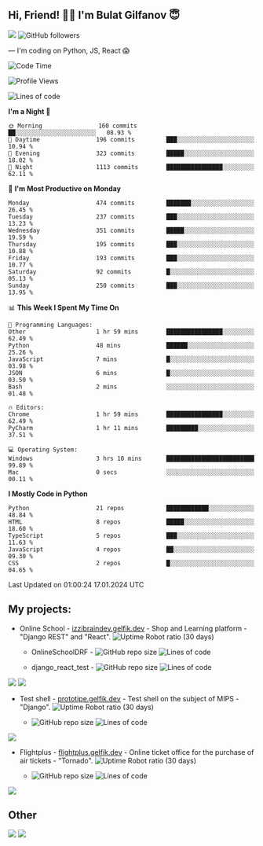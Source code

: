 ## Hi, Friend! 👋🏻 I'm Bulat Gilfanov 😇
![](https://komarev.com/ghpvc/?username=gelfik)
![GitHub followers](https://img.shields.io/github/followers/gelfik?label=Follow%20%20me&style=social)

— I'm coding on Python, JS, React 😱

<!--START_SECTION:waka-->
![Code Time](http://img.shields.io/badge/Code%20Time-819%20hrs%2042%20mins-blue)

![Profile Views](http://img.shields.io/badge/Profile%20Views-319-blue)

![Lines of code](https://img.shields.io/badge/From%20Hello%20World%20I%27ve%20Written-961.5%20thousand%20lines%20of%20code-blue)

**I'm a Night 🦉** 

```text
🌞 Morning                160 commits         ██░░░░░░░░░░░░░░░░░░░░░░░   08.93 % 
🌆 Daytime                196 commits         ███░░░░░░░░░░░░░░░░░░░░░░   10.94 % 
🌃 Evening                323 commits         █████░░░░░░░░░░░░░░░░░░░░   18.02 % 
🌙 Night                  1113 commits        ████████████████░░░░░░░░░   62.11 % 
```
📅 **I'm Most Productive on Monday** 

```text
Monday                   474 commits         ███████░░░░░░░░░░░░░░░░░░   26.45 % 
Tuesday                  237 commits         ███░░░░░░░░░░░░░░░░░░░░░░   13.23 % 
Wednesday                351 commits         █████░░░░░░░░░░░░░░░░░░░░   19.59 % 
Thursday                 195 commits         ███░░░░░░░░░░░░░░░░░░░░░░   10.88 % 
Friday                   193 commits         ███░░░░░░░░░░░░░░░░░░░░░░   10.77 % 
Saturday                 92 commits          █░░░░░░░░░░░░░░░░░░░░░░░░   05.13 % 
Sunday                   250 commits         ███░░░░░░░░░░░░░░░░░░░░░░   13.95 % 
```


📊 **This Week I Spent My Time On** 

```text
💬 Programming Languages: 
Other                    1 hr 59 mins        ████████████████░░░░░░░░░   62.49 % 
Python                   48 mins             ██████░░░░░░░░░░░░░░░░░░░   25.26 % 
JavaScript               7 mins              █░░░░░░░░░░░░░░░░░░░░░░░░   03.98 % 
JSON                     6 mins              █░░░░░░░░░░░░░░░░░░░░░░░░   03.50 % 
Bash                     2 mins              ░░░░░░░░░░░░░░░░░░░░░░░░░   01.48 % 

🔥 Editors: 
Chrome                   1 hr 59 mins        ████████████████░░░░░░░░░   62.49 % 
PyCharm                  1 hr 11 mins        █████████░░░░░░░░░░░░░░░░   37.51 % 

💻 Operating System: 
Windows                  3 hrs 10 mins       █████████████████████████   99.89 % 
Mac                      0 secs              ░░░░░░░░░░░░░░░░░░░░░░░░░   00.11 % 
```

**I Mostly Code in Python** 

```text
Python                   21 repos            ████████████░░░░░░░░░░░░░   48.84 % 
HTML                     8 repos             █████░░░░░░░░░░░░░░░░░░░░   18.60 % 
TypeScript               5 repos             ███░░░░░░░░░░░░░░░░░░░░░░   11.63 % 
JavaScript               4 repos             ██░░░░░░░░░░░░░░░░░░░░░░░   09.30 % 
CSS                      2 repos             █░░░░░░░░░░░░░░░░░░░░░░░░   04.65 % 
```




 Last Updated on 01:00:24 17.01.2024 UTC
<!--END_SECTION:waka-->

## My projects:
* Online School - [izzibraindev.gelfik.dev](https://izzibraindev.gelfik.dev) - Shop and Learning platform - "Django REST" and "React". ![Uptime Robot ratio (30 days)](https://img.shields.io/uptimerobot/ratio/m789362933-76bebfd87184c57fccb2f8a2?style=plastic)

  * OnlineSchoolDRF - ![GitHub repo size](https://img.shields.io/github/repo-size/gelfik/OnlineSchoolDRF?color=succes&style=plastic)
![Lines of code](https://img.shields.io/tokei/lines/github/gelfik/OnlineSchoolDRF?color=success&label=line%20code&style=plastic)

  * django_react_test - ![GitHub repo size](https://img.shields.io/github/repo-size/gelfik/django_react_test?color=succes&style=plastic)
![Lines of code](https://img.shields.io/tokei/lines/github/gelfik/django_react_test?color=success&label=line%20code&style=plastic)

[![](https://github-readme-stats.vercel.app/api/pin/?username=gelfik&repo=OnlineSchoolDRF&theme=dark&hide_border=true&locale=RU)](https://github.com/gelfik/OnlineSchoolDRF)
[![](https://github-readme-stats.vercel.app/api/pin/?username=gelfik&repo=django_react_test&theme=dark&hide_border=true&locale=RU)](https://github.com/gelfik/django_react_test)

* Test shell - [prototipe.gelfik.dev](https://prototipe.gelfik.dev) - Test shell on the subject of MIPS - "Django". ![Uptime Robot ratio (30 days)](https://img.shields.io/uptimerobot/ratio/m789362955-a6306bfa213ad4615b219e32?style=plastic)

  * ![GitHub repo size](https://img.shields.io/github/repo-size/gelfik/prototipe-django?color=succes&style=plastic)
![Lines of code](https://img.shields.io/tokei/lines/github/gelfik/prototipe-django?color=success&label=line%20code&style=plastic)

[![](https://github-readme-stats.vercel.app/api/pin/?username=gelfik&repo=prototipe-django&theme=dark&hide_border=true)](https://github.com/gelfik/prototipe-django)

* Flightplus - [flightplus.gelfik.dev](https://flightplus.gelfik.dev) - Online ticket office for the purchase of air tickets - "Tornado". ![Uptime Robot ratio (30 days)](https://img.shields.io/uptimerobot/ratio/m789362969-1b1016050a1df7d8d7b11572?style=plastic)

  * ![GitHub repo size](https://img.shields.io/github/repo-size/gelfik/flightplus-tornado?color=succes&style=plastic)
![Lines of code](https://img.shields.io/tokei/lines/github/gelfik/flightplus-tornado?color=success&label=line%20code&style=plastic)

[![](https://github-readme-stats.vercel.app/api/pin/?username=gelfik&repo=flightplus-tornado&theme=dark&hide_border=true)](https://github.com/gelfik/flightplus-tornado)

## Other
![](https://github-readme-stats.vercel.app/api?username=gelfik&show_icons=true&theme=dark&count_private=true&hide_title=true&include_all_commits=true&hide_border=true)
![](https://github-readme-stats.vercel.app/api/top-langs/?username=gelfik&theme=dark&langs_count=10&layout=compact&hide_border=true)


<!--
**gelfik/gelfik** is a ✨ _special_ ✨ repository because its `README.md` (this file) appears on your GitHub profile.

Here are some ideas to get you started:

- 🔭 I’m currently working on ...
- 🌱 I’m currently learning ...
- 👯 I’m looking to collaborate on ...
- 🤔 I’m looking for help with ...
- 💬 Ask me about ...
- 📫 How to reach me: ...
- 😄 Pronouns: ...
- ⚡ Fun fact: ...
-->
